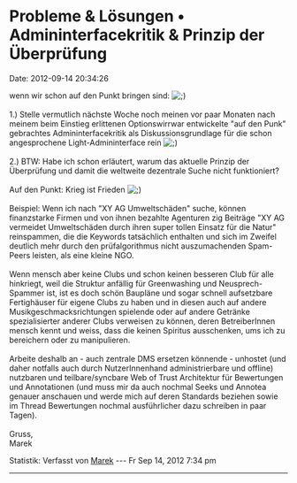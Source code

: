 Probleme & Lösungen • Admininterfacekritik & Prinzip der Überprüfung
====================================================================

Date: 2012-09-14 20:34:26

wenn wir schon auf den Punkt bringen sind:
![;)](http://forum.yacy-websuche.de/images/smilies/icon_e_wink.gif "Wink")\
\
1.) Stelle vermutlich nächste Woche noch meinen vor paar Monaten nach
meinem beim Einstieg erlittenen Optionswirrwar entwickelte \"auf den
Punk\" gebrachtes Admininterfacekritik als Diskussionsgrundlage für die
schon angesprochene Light-Admininterface rein
![;)](http://forum.yacy-websuche.de/images/smilies/icon_e_wink.gif "Wink")\
\
2.) BTW: Habe ich schon erläutert, warum das aktuelle Prinzip der
Überprüfung und damit die weltweite dezentrale Suche nicht
funktioniert?\
\
Auf den Punkt: Krieg ist Frieden
![;)](http://forum.yacy-websuche.de/images/smilies/icon_e_wink.gif "Wink")\
\
Beispiel: Wenn ich nach \"XY AG Umweltschäden\" suche, können
finanzstarke Firmen und von ihnen bezahlte Agenturen zig Beiträge \"XY
AG vermeidet Umweltschäden durch ihren super tollen Einsatz für die
Natur\" reinspammen, die die Keywords tatsächlich enthalten und sich im
Zweifel deutlich mehr durch den prüfalgorithmus nicht auszumachenden
Spam-Peers leisten, als eine kleine NGO.\
\
Wenn mensch aber keine Clubs und schon keinen besseren Club für alle
hinkriegt, weil die Struktur anfällig für Greenwashing und
Neusprech-Spammer ist, ist es doch schön Baupläne und sogar schnell
aufsetzbare Fertighäuser für eigene Clubs zu haben und in diesen auch
auf andere Musikgeschmacksrichtungen spielende oder auf andere Getränke
spezialisierter anderer Clubs verweisen zu können, deren BetreiberInnen
mensch kennt und weiss, dass die keinen Spiritus ausschenken, ums ich zu
bereichern oder zu manipulieren.\
\
Arbeite deshalb an - auch zentrale DMS ersetzen könnende - unhostet (und
daher notfalls auch durch NutzerInnenhand administrierbare und offline)
nutzbaren und teilbare/syncbare Web of Trust Architektur für Bewertungen
und Annotationen (und muss mir da auch nochmal Seeks und Annotea genauer
anschauen und werde mich auf deren Standards beziehen sowie im Thread
Bewertungen nochmal ausführlicher dazu schreiben in paar Tagen).\
\
Gruss,\
Marek

Statistik: Verfasst von
[Marek](http://forum.yacy-websuche.de/memberlist.php?mode=viewprofile&u=1325)
--- Fr Sep 14, 2012 7:34 pm

------------------------------------------------------------------------

